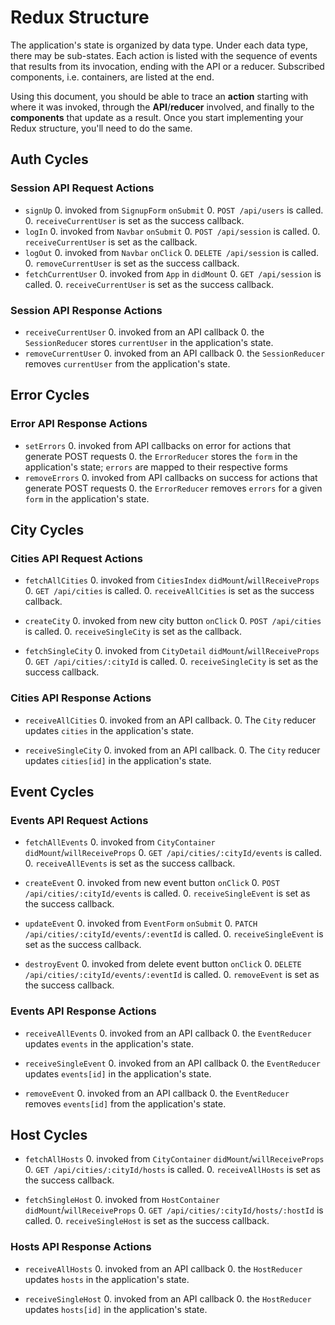 # Redux Structure

The application's state is organized by data type. Under each data type, there
may be sub-states. Each action is listed with the sequence of events that
results from its invocation, ending with the API or a reducer. Subscribed
components, i.e. containers, are listed at the end.

Using this document, you should be able to trace an **action** starting with
where it was invoked, through the **API**/**reducer** involved, and finally to
the **components** that update as a result. Once you start implementing your
Redux structure, you'll need to do the same.

## Auth Cycles

### Session API Request Actions

* `signUp`
  0. invoked from `SignupForm` `onSubmit`
  0. `POST /api/users` is called.
  0. `receiveCurrentUser` is set as the success callback.
* `logIn`
  0. invoked from `Navbar` `onSubmit`
  0. `POST /api/session` is called.
  0. `receiveCurrentUser` is set as the callback.
* `logOut`
  0. invoked from `Navbar` `onClick`
  0. `DELETE /api/session` is called.
  0. `removeCurrentUser` is set as the success callback.
* `fetchCurrentUser`
  0. invoked from `App` in `didMount`
  0. `GET /api/session` is called.
  0. `receiveCurrentUser` is set as the success callback.

### Session API Response Actions

* `receiveCurrentUser`
  0. invoked from an API callback
  0. the `SessionReducer` stores `currentUser` in the application's state.
* `removeCurrentUser`
  0. invoked from an API callback
  0. the `SessionReducer` removes `currentUser` from the application's state.

## Error Cycles

### Error API Response Actions
* `setErrors`
  0. invoked from API callbacks on error for actions that generate POST requests
  0. the `ErrorReducer` stores the `form` in the application's state; `errors` are mapped to their respective forms
* `removeErrors`
  0. invoked from API callbacks on success for actions that generate POST requests
  0. the `ErrorReducer` removes `errors` for a given `form` in the application's state.

## City Cycles

### Cities API Request Actions

* `fetchAllCities`
  0. invoked from `CitiesIndex` `didMount`/`willReceiveProps`
  0. `GET /api/cities` is called.
  0. `receiveAllCities` is set as the success callback.

* `createCity`
  0. invoked from new city button `onClick`
  0. `POST /api/cities` is called.
  0. `receiveSingleCity` is set as the callback.

* `fetchSingleCity`
  0. invoked from `CityDetail` `didMount`/`willReceiveProps`
  0. `GET /api/cities/:cityId` is called.
  0. `receiveSingleCity` is set as the success callback.


### Cities API Response Actions

* `receiveAllCities`
  0. invoked from an API callback.
  0. The `City` reducer updates `cities` in the application's state.

* `receiveSingleCity`
  0. invoked from an API callback.
  0. The `City` reducer updates `cities[id]` in the application's state.


## Event Cycles

### Events API Request Actions

* `fetchAllEvents`
  0. invoked from `CityContainer` `didMount`/`willReceiveProps`
  0. `GET /api/cities/:cityId/events` is called.
  0. `receiveAllEvents` is set as the success callback.

* `createEvent`
  0. invoked from new event button `onClick`
  0. `POST /api/cities/:cityId/events` is called.
  0. `receiveSingleEvent` is set as the success callback.

* `updateEvent`
  0. invoked from `EventForm` `onSubmit`
  0. `PATCH /api/cities/:cityId/events/:eventId` is called.
  0. `receiveSingleEvent` is set as the success callback.

* `destroyEvent`
  0. invoked from delete event button `onClick`
  0. `DELETE /api/cities/:cityId/events/:eventId` is called.
  0. `removeEvent` is set as the success callback.

### Events API Response Actions

* `receiveAllEvents`
  0. invoked from an API callback
  0. the `EventReducer` updates `events` in the application's state.

* `receiveSingleEvent`
  0. invoked from an API callback
  0. the `EventReducer` updates `events[id]` in the application's state.

* `removeEvent`
  0. invoked from an API callback
  0. the `EventReducer` removes `events[id]` from the application's state.


## Host Cycles

* `fetchAllHosts`
  0. invoked from `CityContainer` `didMount`/`willReceiveProps`
  0. `GET /api/cities/:cityId/hosts` is called.
  0. `receiveAllHosts` is set as the success callback.

* `fetchSingleHost`
  0. invoked from `HostContainer` `didMount`/`willReceiveProps`
  0. `GET /api/cities/:cityId/hosts/:hostId` is called.
  0. `receiveSingleHost` is set as the success callback.


### Hosts API Response Actions

* `receiveAllHosts`
  0. invoked from an API callback
  0. the `HostReducer` updates `hosts` in the application's state.

* `receiveSingleHost`
  0. invoked from an API callback
  0. the `HostReducer` updates `hosts[id]` in the application's state.
